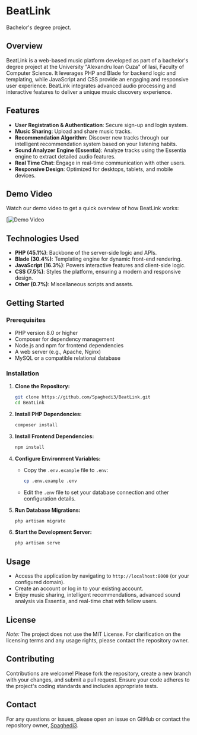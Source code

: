 # BeatLink

Bachelor's degree project.

## Overview

BeatLink is a web-based music platform developed as part of a bachelor's degree project at the University "Alexandru Ioan Cuza" of Iasi, Faculty of Computer Science. It leverages PHP and Blade for backend logic and templating, while JavaScript and CSS provide an engaging and responsive user experience. BeatLink integrates advanced audio processing and interactive features to deliver a unique music discovery experience.

## Features

- **User Registration & Authentication**: Secure sign-up and login system.
- **Music Sharing**: Upload and share music tracks.
- **Recommendation Algorithm**: Discover new tracks through our intelligent recommendation system based on your listening habits.
- **Sound Analyzer Engine (Essentia)**: Analyze tracks using the Essentia engine to extract detailed audio features.
- **Real Time Chat**: Engage in real-time communication with other users.
- **Responsive Design**: Optimized for desktops, tablets, and mobile devices.

## Demo Video

Watch our demo video to get a quick overview of how BeatLink works:

[![Demo Video](https://youtu.be/utSL46Bzbj0)


## Technologies Used

- **PHP (45.1%)**: Backbone of the server-side logic and APIs.
- **Blade (30.4%)**: Templating engine for dynamic front-end rendering.
- **JavaScript (16.3%)**: Powers interactive features and client-side logic.
- **CSS (7.5%)**: Styles the platform, ensuring a modern and responsive design.
- **Other (0.7%)**: Miscellaneous scripts and assets.

## Getting Started

### Prerequisites

- PHP version 8.0 or higher
- Composer for dependency management
- Node.js and npm for frontend dependencies
- A web server (e.g., Apache, Nginx)
- MySQL or a compatible relational database

### Installation

1. **Clone the Repository:**
   ```bash
   git clone https://github.com/Spaghedi3/BeatLink.git
   cd BeatLink
   ```

2. **Install PHP Dependencies:**
   ```bash
   composer install
   ```

3. **Install Frontend Dependencies:**
   ```bash
   npm install
   ```

4. **Configure Environment Variables:**
   - Copy the `.env.example` file to `.env`:
     ```bash
     cp .env.example .env
     ```
   - Edit the `.env` file to set your database connection and other configuration details.

5. **Run Database Migrations:**
   ```bash
   php artisan migrate
   ```

6. **Start the Development Server:**
   ```bash
   php artisan serve
   ```

## Usage

- Access the application by navigating to `http://localhost:8000` (or your configured domain).
- Create an account or log in to your existing account.
- Enjoy music sharing, intelligent recommendations, advanced sound analysis via Essentia, and real-time chat with fellow users.

## License

*Note:* The project does not use the MIT License. For clarification on the licensing terms and any usage rights, please contact the repository owner.

## Contributing

Contributions are welcome! Please fork the repository, create a new branch with your changes, and submit a pull request. Ensure your code adheres to the project's coding standards and includes appropriate tests.

## Contact

For any questions or issues, please open an issue on GitHub or contact the repository owner, [Spaghedi3](https://github.com/Spaghedi3).
